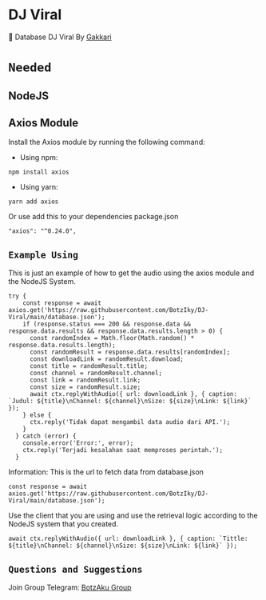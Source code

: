 # DJ Viral
📁 Database DJ Viral
By [Gakkari](https://t.me/Gakkari)

# ```Needed```
## NodeJS
## Axios Module
Install the Axios module by running the following command:
- Using npm:
```
npm install axios
```
- Using yarn:
```
yarn add axios
```
Or use add this to your dependencies package.json
```
"axios": "^0.24.0",
```
## ```Example Using```
This is just an example of how to get the audio using the axios module and the NodeJS System.
```
try {
    const response = await axios.get('https://raw.githubusercontent.com/BotzIky/DJ-Viral/main/database.json');
    if (response.status === 200 && response.data && response.data.results && response.data.results.length > 0) {
      const randomIndex = Math.floor(Math.random() * response.data.results.length);
      const randomResult = response.data.results[randomIndex];
      const downloadLink = randomResult.download;
      const title = randomResult.title;
      const channel = randomResult.channel;
      const link = randomResult.link;
      const size = randomResult.size;
      await ctx.replyWithAudio({ url: downloadLink }, { caption: `Judul: ${title}\nChannel: ${channel}\nSize: ${size}\nLink: ${link}` });
    } else {
      ctx.reply('Tidak dapat mengambil data audio dari API.');
    }
  } catch (error) {
    console.error('Error:', error);
    ctx.reply('Terjadi kesalahan saat memproses perintah.');
  }
```
Information: 
This is the url to fetch data from database.json
```
const response = await axios.get('https://raw.githubusercontent.com/BotzIky/DJ-Viral/main/database.json');
```
Use the client that you are using and use the retrieval logic according to the NodeJS system that you created.
```
await ctx.replyWithAudio({ url: downloadLink }, { caption: `Tittle: ${title}\nChannel: ${channel}\nSize: ${size}\nLink: ${link}` });
```
## ```Questions and Suggestions```
Join Group Telegram: [BotzAku Group](https://t.me/Botz_Aku)
